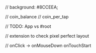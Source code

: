 // background: #8CCEEA;

// coin_balance
// coin_per_tap

// TODO: App vs #root

// extension to check pixel perfect layout

// onClick -> onMouseDown onTouchStart
